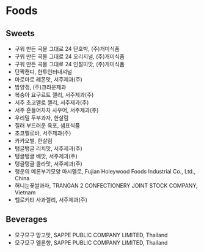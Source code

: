 # Foods
## Sweets
* 구워 만든 곡물 그대로 24 단호박, (주)개미식품
* 구워 만든 곡물 그대로 24 오리지널, (주)개미식품
* 구워 만든 곡물 그대로 24 인절미맛, (주)개미식품
* 단짝캔디, 한투인터내셔널
* 마로마로 레몬맛, 서주제과(주)
* 밤양갱, (주)크라운제과
* 복숭아 요구르트 젤리, 서주제과(주)
* 서주 초코멜로 젤리, 서주제과(주)
* 서주 흔들어차차 사우어, 서주제과(주)
* 우리밀 두부과자, 한살림
* 질러 부드러운 육포, 샘표식품
* 초코멜로바, 서주제과(주)
* 카카오별, 한살림
* 탱글탱글 리치맛, 서주제과(주)
* 탱글탱글 배맛, 서주제과(주)
* 탱글탱글 콜라맛, 서주제과(주)
* 행운의 메론부기모양 마시멜로, Fujian Holeywood Foods Industrial Co., Ltd., China
* 허니눈꽃쌀과자, TRANGAN 2 CONFECTIONERY JOINT STOCK COMPANY, Vietnam
* 헬로키티 사과젤리, 서주제과(주)

## Beverages
* 모구모구 망고맛, SAPPE PUBLIC COMPANY LIMITED, Thailand
* 모구모구 멜론향, SAPPE PUBLIC COMPANY LIMITED, Thailand
